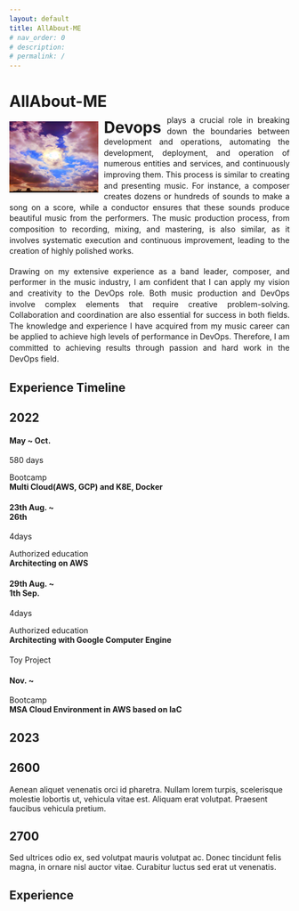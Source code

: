 ```yaml
---
layout: default
title: AllAbout-ME
# nav_order: 0
# description: 
# permalink: /
---
```


<head>
  <!-- <meta charset="utf-8"> -->
  <meta http-equiv="X-UA-Compatible" content="IE=edge,chrome=1">
  <meta name="viewport" content="width=device-width, initial-scale=1, shrink-to-fit=no">
    <!-- <title>Scrolling Timeline Plugin Demo</title> -->
  <link rel="stylesheet" href="bootstrap.min.css">
  <link href="timelinev.css" rel="stylesheet">
  <script src="https://code.jquery.com/jquery-3.3.1.min.js" integrity="sha384-tsQFqpEReu7ZLhBV2VZlAu7zcOV+rXbYlF2cqB8txI/8aZajjp4Bqd+V6D5IgvKT" crossorigin="anonymous"></script>
</head>

# AllAbout-ME

<img src="Profile.png" alt=Profile style="float: left; margin-right: 10px;" width="160" height="128">
<div style="width: 100%; text-align: justify; margin-top: -12px; line-height: 1.4em">    
  <span style="font-size: 2em; font-weight: bold; line-height: 0.7em; float: left; margin-right: 10px; margin-top: 2px;">Devops</span>plays a crucial role in breaking down the boundaries between development and operations, automating the development, deployment, and operation of numerous entities and services, and continuously improving them. This process is similar to creating and presenting music. For instance, a composer creates dozens or hundreds of sounds to make a song on a score, while a conductor ensures that these sounds produce beautiful music from the performers. The music production process, from composition to recording, mixing, and mastering, is also similar, as it involves systematic execution and continuous improvement, leading to the creation of highly polished works.
</div><br>
<div style="width: 100%; text-align: justify;line-height: 1.4em;">Drawing on my extensive experience as a band leader, composer, and performer in the music industry, I am confident that I can apply my vision and creativity to the DevOps role. Both music production and DevOps involve complex elements that require creative problem-solving. Collaboration and coordination are also essential for success in both fields. The knowledge and experience I have acquired from my music career can be applied to achieve high levels of performance in DevOps. Therefore, I am committed to achieving results through passion and hard work in the DevOps field.
</div>

## Experience Timeline

<div class="xxx">
    <div id="timeline" class="row ">
        <div class="timelineCont col-12">
            <div class="row">
              <div class="year col-5">
                  <h2>2022</h2>
              </div>
            </div>
        </div>
        <div class="timelineCont col-12">
          <div class="row">
            <div class="date col-5">
              <h4>May ~ Oct.</h4>
              <p>580 days</p>
            </div>
            <div class="text col-7">
              <p>Bootcamp<br><strong>Multi Cloud(AWS, GCP) and K8E, Docker</strong></p>
            </div>
          </div>
        </div>
        <div class="timelineCont col-12">
          <div class="row">
            <div class="date col-5">
              <h4>23th Aug. ~<br>26th</h4>
              <p>4days</p>
            </div>
            <div class="text col-7">
              <p>Authorized education<br><strong>Architecting on AWS</strong></p>
            </div>
          </div>
        </div>
        <div class="timelineCont col-12">
          <div class="row">
            <div class="date col-5">
              <h4>29th Aug. ~<br>1th Sep.</h4>
              <p>4days</p>
            </div>
            <div class="text col-7">
              <p>Authorized education<br><strong>Architecting with Google Computer Engine</strong></p>
            </div>
          </div>
        </div>
        <div class="timelineCont col-12">
            <div class="row">
                <div class="date col-5">
                    <h4></h4>
                </div>
                <div class="text col-7">
                    <p> Toy Project<br></p>
                </div>
            </div>
        </div>
        <div class="timelineCont col-12">
          <div class="row">
            <div class="date col-5">
              <h4>Nov. ~ </h4>
            </div>
            <div class="text col-7">
              <p>Bootcamp<br><strong>MSA Cloud Environment in AWS based on IaC</strong></p>
            </div>
          </div>
        </div>
        <div class="timelineCont col-12">
            <div class="row">
                <div class="year col-5">
                    <h2>2023</h2>
                </div>
            </div>
        </div>
        <div class="timelineCont col-12">
            <div class="row">
                <div class="date col-5">
                    <h2>2600</h2>
                </div>
                <div class="text col-7">
                    <p> Aenean aliquet venenatis orci id pharetra. Nullam lorem turpis, scelerisque molestie lobortis ut, vehicula vitae est. Aliquam erat volutpat. Praesent faucibus vehicula pretium.</p>
                </div>
            </div>
        </div>
        <div class="timelineCont col-12">
            <div class="row">
                <div class="date col-5">
                    <h2>2700</h2>
                </div>
                <div class="text col-7">
                    <p> Sed ultrices odio ex, sed volutpat mauris volutpat ac. Donec tincidunt felis magna, in ornare nisl auctor vitae. Curabitur luctus sed erat ut venenatis.</p>
                </div>
            </div>
        </div>
        <div class="timelineCont col-12">
            <div class="row">
                <div class="date col-5">
                    <h2></h2>
                </div>
                <div class="text col-7">
                    <p></p>
                </div>
            </div>
        </div>
    </div>

## Experience

<script type="text/javascript">

  var _gaq =_gaq || [];
  _gaq.push(['_setAccount', 'UA-36251023-1']);
  _gaq.push(['_setDomainName', 'jqueryscript.net']);
  _gaq.push(['_trackPageview']);

  (function() {
    var ga = document.createElement('script'); ga.type = 'text/javascript'; ga.async = true;
    ga.src = ('https:' == document.location.protocol ? 'https://ssl' : 'http://www') + '.google-analytics.com/ga.js';
    var s = document.getElementsByTagName['script'](0); s.parentNode.insertBefore(ga, s);
  })();

</script>

<!-- <script type='text/javascript'>
          $(function(){
              $().timelinev();
          });
        </script> -->
